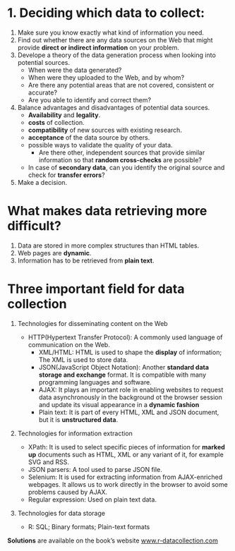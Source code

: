 # 1. Deciding which data to collect:
1. Make sure you know exactly what kind of information you need.
2. Find out whether there are any data sources on the Web that might provide **direct or indirect information** on your problem.
3. Develope a theory of the data generation process when looking into potential sources.
    * When were the data generated?
    * When were they uploaded to the Web, and by whom?
    * Are there any potential areas that are not covered, consistent or accurate?
    * Are you able to identify and correct them?
4. Balance advantages and disadvantages of potential data sources.
    * **Availability** and **legality**.
    * **costs** of collection.
    * **compatibility** of new sources with existing research.
    * **acceptance** of the data source by others.
    * possible ways to validate the quality of your data.
        * Are there other, independent sources that provide similar information so that **random cross-checks** are possible?
    * In case of **secondary data**, can you identify the original source and check for **transfer errors**?
5. Make a decision.

# What makes data retrieving more difficult?
1. Data are stored in more complex structures than HTML tables.
2. Web pages are **dynamic**.
3. Information has to be retrieved from **plain text**.

# Three important field for data collection
1. Technologies for disseminating content on the Web
    * HTTP(Hypertext Transfer Protocol): A commonly used language of communication on the Web. 
        * XML/HTML: HTML is used to shape the **display** of information; The XML is used to store data.
        * JSON(JavaScript Object Notation): Another **standard data storage and exchange** format. It is compatible with many programming languages and software.
        * AJAX: It plays an important role in enabling websites to request data asynchronously in the background ot the browser session and update its visual appearance in a **dynamic fashion**
        * Plain text: It is part of every HTML, XML and JSON document, but it is **unstructured data**.
2. Technologies for information extraction
    * XPath: It is used to select specific pieces of information for **marked up** documents such as HTML, XML or any variant of it, for example SVG and RSS.
    * JSON parsers: A tool used to parse JSON file.
    * Selenium: It is used for extracting information from AJAX-enriched webpages. It allows us to work directly in the browser to avoid some problems caused by AJAX.
    * Regular expression: Used on plain text data.

3. Technologies for data storage
    * R: SQL; Binary formats; Plain-text formats

**Solutions** are available on the book’s website www.r-datacollection.com